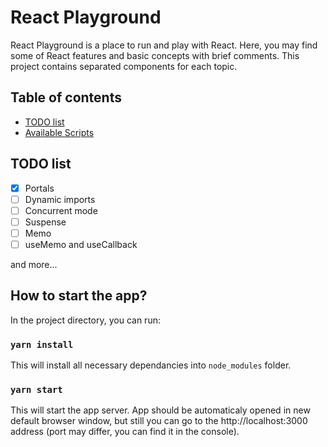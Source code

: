 # React Playground
React Playground is a place to run and play with React. Here, you may find some of React features and basic concepts with brief comments. This project contains separated components for each topic.

## Table of contents
* [TODO list](#todo-list)
* [Available Scripts](#available-scripts)

## TODO list

- [x] Portals
- [ ] Dynamic imports
- [ ] Concurrent mode
- [ ] Suspense
- [ ] Memo
- [ ] useMemo and useCallback

and more...

## How to start the app?

In the project directory, you can run:

### `yarn install`

This will install all necessary dependancies into `node_modules` folder.

### `yarn start`

This will start the app server. App should be automaticaly opened in new default browser window, but still you can go to the http://localhost:3000 address (port may differ, you can find it in the console).